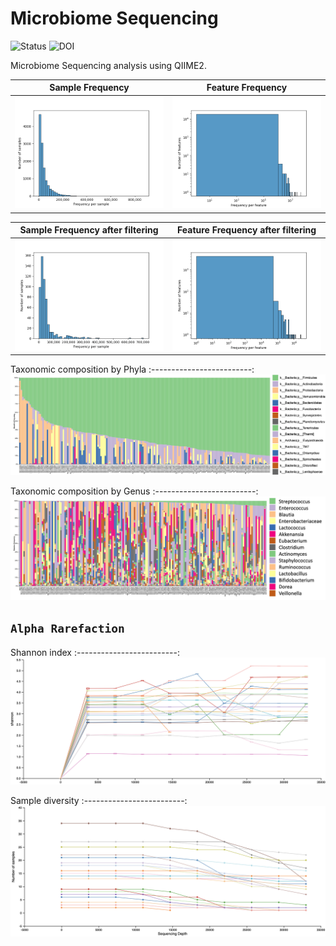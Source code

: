 # Microbiome Sequencing

![Status](https://img.shields.io/badge/status-alpha-red)
![DOI](https://img.shields.io/badge/DOI-in__progress-blue)

Microbiome Sequencing analysis using QIIME2.

Sample Frequency      | Feature Frequency
:-------------------------:|:-------------------------:
![](https://github.com/hasanwraeth/MicrobiomeSeq/blob/main/sample-frequencies.png)  |  ![](https://github.com/hasanwraeth/MicrobiomeSeq/blob/main/feature-frequencies.png)

Sample Frequency after filtering      | Feature Frequency after filtering
:-------------------------:|:-------------------------:
![](https://github.com/hasanwraeth/MicrobiomeSeq/blob/main/sample-frequencies-2.png)  |  ![](https://github.com/hasanwraeth/MicrobiomeSeq/blob/main/feature-frequencies-2.png)

Taxonomic composition by Phyla
:-------------------------:
![](https://github.com/hasanwraeth/MicrobiomeSeq/blob/main/level2bar.jpg)

Taxonomic composition by Genus
:-------------------------:
![](https://github.com/hasanwraeth/MicrobiomeSeq/blob/main/level7bar1.jpg)

## `Alpha Rarefaction`
Shannon index
:-------------------------:
![](https://github.com/hasanwraeth/MicrobiomeSeq/blob/main/alphashannon.png)

Sample diversity
:-------------------------:
![](https://github.com/hasanwraeth/MicrobiomeSeq/blob/main/alphasample.png)
